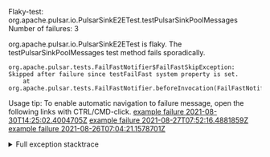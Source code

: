         
Flaky-test: org.apache.pulsar.io.PulsarSinkE2ETest.testPulsarSinkPoolMessages
Number of failures: 3

org.apache.pulsar.io.PulsarSinkE2ETest is flaky. The testPulsarSinkPoolMessages test method fails sporadically.

```
org.apache.pulsar.tests.FailFastNotifier$FailFastSkipException: Skipped after failure since testFailFast system property is set.
	at org.apache.pulsar.tests.FailFastNotifier.beforeInvocation(FailFastNotifier.java:88)

```

Usage tip: To enable automatic navigation to failure message, open the following links with CTRL/CMD-click.
[example failure 2021-08-30T14:25:02.4004705Z](https://github.com/apache/pulsar/runs/3462661639?check_suite_focus=true#step:9:767)
[example failure 2021-08-27T07:52:16.4881859Z](https://github.com/apache/pulsar/runs/3440855061?check_suite_focus=true#step:9:780)
[example failure 2021-08-26T07:04:21.1578701Z](https://github.com/apache/pulsar/runs/3429892062?check_suite_focus=true#step:9:740)


<details>
<summary>Full exception stacktrace</summary>
<code><pre>
org.apache.pulsar.tests.FailFastNotifier$FailFastSkipException: Skipped after failure since testFailFast system property is set.
	at org.apache.pulsar.tests.FailFastNotifier.beforeInvocation(FailFastNotifier.java:88)

</pre></code>
</details>

